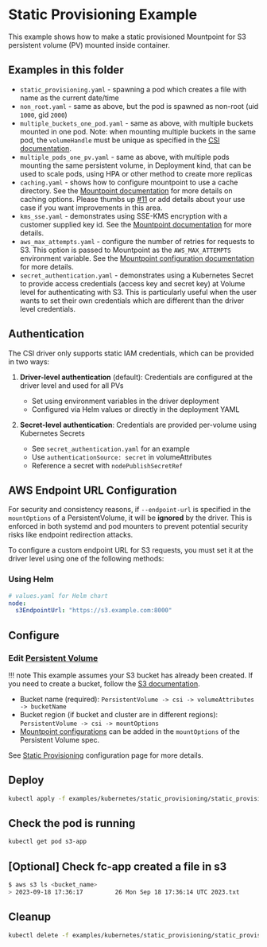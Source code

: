 # Static Provisioning Example

This example shows how to make a static provisioned Mountpoint for S3 persistent volume (PV) mounted inside container.

## Examples in this folder

- `static_provisioning.yaml` - spawning a pod which creates a file with name as the current date/time
- `non_root.yaml` - same as above, but the pod is spawned as non-root (uid `1000`, gid `2000`)
- `multiple_buckets_one_pod.yaml` - same as above, with multiple buckets mounted in one pod. Note: when mounting
  multiple buckets in the same pod, the `volumeHandle` must be unique as specified in the
  [CSI documentation](https://kubernetes.io/docs/concepts/storage/volumes/#csi).
- `multiple_pods_one_pv.yaml` - same as above, with multiple pods mounting the same persistent volume, in Deployment kind,
  that can be used to scale pods, using HPA or other method to create more replicas
- `caching.yaml` - shows how to configure mountpoint to use a cache directory. See the
  [Mountpoint documentation](https://github.com/awslabs/mountpoint-s3/blob/main/doc/CONFIGURATION.md#caching-configuration)
  for more details on caching options. Please thumbs up [#11](https://github.com/awslabs/mountpoint-s3-csi-driver/issues/141)
  or add details about your use case if you want improvements in this area.
- `kms_sse.yaml` - demonstrates using SSE-KMS encryption with a customer supplied key id. See the
  [Mountpoint documentation](https://github.com/awslabs/mountpoint-s3/blob/main/doc/CONFIGURATION.md#data-encryption)
  for more details.
- `aws_max_attempts.yaml` - configure the number of retries for requests to S3. This option is passed to Mountpoint
  as the `AWS_MAX_ATTEMPTS` environment variable. See the
  [Mountpoint configuration documentation](https://github.com/awslabs/mountpoint-s3/blob/main/doc/CONFIGURATION.md#other-s3-bucket-configuration)
  for more details.
- `secret_authentication.yaml` - demonstrates using a Kubernetes Secret to provide access credentials (access key and
  secret key) at Volume level for authenticating with S3. This is particularly useful when the user wants to set their
  own credentials which are different than the driver level credentials.

## Authentication

The CSI driver only supports static IAM credentials, which can be provided in two ways:

1. **Driver-level authentication** (default): Credentials are configured at the driver level and used for all PVs
   - Set using environment variables in the driver deployment
   - Configured via Helm values or directly in the deployment YAML

2. **Secret-level authentication**: Credentials are provided per-volume using Kubernetes Secrets
   - See `secret_authentication.yaml` for an example
   - Use `authenticationSource: secret` in volumeAttributes
   - Reference a secret with `nodePublishSecretRef`

## AWS Endpoint URL Configuration

For security and consistency reasons, if `--endpoint-url` is specified in the `mountOptions` of a PersistentVolume,
it will be **ignored** by the driver. This is enforced in both systemd and pod mounters to prevent potential security
risks like endpoint redirection attacks.

To configure a custom endpoint URL for S3 requests, you must set it at the driver level using one of the following methods:

### Using Helm

```yaml
# values.yaml for Helm chart
node:
  s3EndpointUrl: "https://s3.example.com:8000"
```

## Configure

### Edit [Persistent Volume](https://github.com/scality/mountpoint-s3-csi-driver/blob/main/examples/kubernetes/static_provisioning/static_provisioning.yaml)

!!! note
    This example assumes your S3 bucket has already been created. If you need to create a bucket, follow the
    [S3 documentation](https://docs.aws.amazon.com/AmazonS3/latest/userguide/creating-bucket.html).

- Bucket name (required): `PersistentVolume -> csi -> volumeAttributes -> bucketName`
- Bucket region (if bucket and cluster are in different regions): `PersistentVolume -> csi -> mountOptions`
- [Mountpoint configurations](https://github.com/awslabs/mountpoint-s3/blob/main/doc/CONFIGURATION.md) can be added
  in the `mountOptions` of the Persistent Volume spec.

See [Static Provisioning](https://github.com/scality/mountpoint-s3-csi-driver/blob/main/docs/CONFIGURATION.md#static-provisioning)
configuration page for more details.

## Deploy

```bash
kubectl apply -f examples/kubernetes/static_provisioning/static_provisioning.yaml
```

## Check the pod is running

```bash
kubectl get pod s3-app
```

## [Optional] Check fc-app created a file in s3

```bash
$ aws s3 ls <bucket_name>
> 2023-09-18 17:36:17         26 Mon Sep 18 17:36:14 UTC 2023.txt
```

## Cleanup

```bash
kubectl delete -f examples/kubernetes/static_provisioning/static_provisioning.yaml
```
